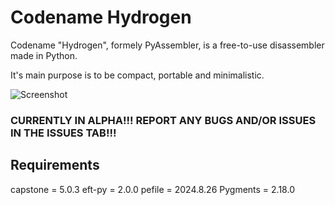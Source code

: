 # Codename Hydrogen
Codename "Hydrogen", formely PyAssembler, is a free-to-use disassembler made in Python.

It's main purpose is to be compact, portable and minimalistic.

![Screenshot](assets/showcase.png?raw=true)

### CURRENTLY IN ALPHA!!! REPORT ANY BUGS AND/OR ISSUES IN THE ISSUES TAB!!!

## Requirements
capstone = 5.0.3
eft-py = 2.0.0
pefile = 2024.8.26
Pygments = 2.18.0

